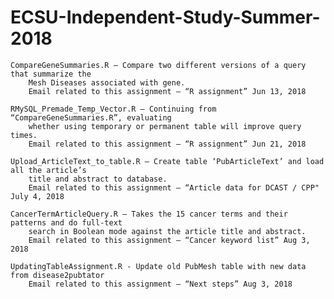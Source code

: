 # ECSU-Independent-Study-Summer-2018

	CompareGeneSummaries.R – Compare two different versions of a query that summarize the 
		Mesh Diseases associated with gene.
		Email related to this assignment – “R assignment” Jun 13, 2018
				 
	RMySQL_Premade_Temp_Vector.R – Continuing from “CompareGeneSummaries.R”, evaluating 
		whether using temporary or permanent table will improve query times.
		Email related to this assignment – “R assignment” Jun 21, 2018
				       
	Upload_ArticleText_to_table.R – Create table ‘PubArticleText’ and load all the article’s 
		title and abstract to database.
		Email related to this assignment – “Article data for DCAST / CPP" July 4, 2018
					
	CancerTermArticleQuery.R – Takes the 15 cancer terms and their patterns and do full-text 
		search in Boolean mode against the article title and abstract.
		Email related to this assignment – “Cancer keyword list” Aug 3, 2018
	
	UpdatingTableAssignment.R - Update old PubMesh table with new data from disease2pubtator
		Email related to this assignment – “Next steps” Aug 3, 2018

